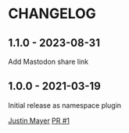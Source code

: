 CHANGELOG
=========

1.1.0 - 2023-08-31
------------------

Add Mastodon share link

1.0.0 - 2021-03-19
------------------

Initial release as namespace plugin

[Justin Mayer](https://github.com/justinmayer) [PR #1](https://github.com/pelican-plugins/share-post/pull/1/)
